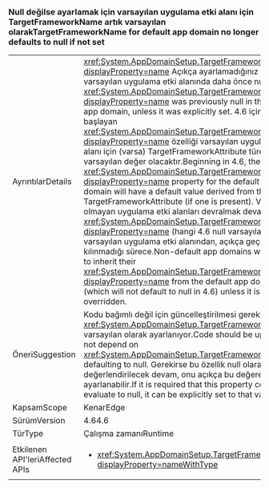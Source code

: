 ### <a name="targetframeworkname-for-default-app-domain-no-longer-defaults-to-null-if-not-set"></a><span data-ttu-id="1ddbe-101">Null değilse ayarlamak için varsayılan uygulama etki alanı için TargetFrameworkName artık varsayılan olarak</span><span class="sxs-lookup"><span data-stu-id="1ddbe-101">TargetFrameworkName for default app domain no longer defaults to null if not set</span></span>

|   |   |
|---|---|
|<span data-ttu-id="1ddbe-102">Ayrıntılar</span><span class="sxs-lookup"><span data-stu-id="1ddbe-102">Details</span></span>|<span data-ttu-id="1ddbe-103"><xref:System.AppDomainSetup.TargetFrameworkName?displayProperty=name> Açıkça ayarlamadığınız sürece varsayılan uygulama etki alanında daha önce null idi.</span><span class="sxs-lookup"><span data-stu-id="1ddbe-103">The <xref:System.AppDomainSetup.TargetFrameworkName?displayProperty=name> was previously null in the default app domain, unless it was explicitly set.</span></span> <span data-ttu-id="1ddbe-104">4.6 içinde başlayan <xref:System.AppDomainSetup.TargetFrameworkName?displayProperty=name> özelliği varsayılan uygulama etki alanı için (varsa) TargetFrameworkAttribute türetilmiş bir varsayılan değer olacaktır.</span><span class="sxs-lookup"><span data-stu-id="1ddbe-104">Beginning in 4.6, the <xref:System.AppDomainSetup.TargetFrameworkName?displayProperty=name> property for the default app domain will have a default value derived from the TargetFrameworkAttribute (if one is present).</span></span> <span data-ttu-id="1ddbe-105">Varsayılan olmayan uygulama etki alanları devralmak devam edecek, <xref:System.AppDomainSetup.TargetFrameworkName?displayProperty=name> (hangi 4.6 null varsayılan değil) varsayılan uygulama etki alanından, açıkça geçersiz kılınmadığı sürece.</span><span class="sxs-lookup"><span data-stu-id="1ddbe-105">Non-default app domains will continue to inherit their <xref:System.AppDomainSetup.TargetFrameworkName?displayProperty=name> from the default app domain (which will not default to null in 4.6) unless it is explicitly overridden.</span></span>|
|<span data-ttu-id="1ddbe-106">Öneri</span><span class="sxs-lookup"><span data-stu-id="1ddbe-106">Suggestion</span></span>|<span data-ttu-id="1ddbe-107">Kodu bağımlı değil için güncelleştirilmesi gerektiğini <xref:System.AppDomainSetup.TargetFrameworkName> null varsayılan olarak ayarlanıyor.</span><span class="sxs-lookup"><span data-stu-id="1ddbe-107">Code should be updated to not depend on <xref:System.AppDomainSetup.TargetFrameworkName> defaulting to null.</span></span> <span data-ttu-id="1ddbe-108">Gerekirse bu özellik null olarak değerlendirilecek devam, onu açıkça bu değere ayarlanabilir.</span><span class="sxs-lookup"><span data-stu-id="1ddbe-108">If it is required that this property continue to evaluate to null, it can be explicitly set to that value.</span></span>|
|<span data-ttu-id="1ddbe-109">Kapsam</span><span class="sxs-lookup"><span data-stu-id="1ddbe-109">Scope</span></span>|<span data-ttu-id="1ddbe-110">Kenar</span><span class="sxs-lookup"><span data-stu-id="1ddbe-110">Edge</span></span>|
|<span data-ttu-id="1ddbe-111">Sürüm</span><span class="sxs-lookup"><span data-stu-id="1ddbe-111">Version</span></span>|<span data-ttu-id="1ddbe-112">4.6</span><span class="sxs-lookup"><span data-stu-id="1ddbe-112">4.6</span></span>|
|<span data-ttu-id="1ddbe-113">Tür</span><span class="sxs-lookup"><span data-stu-id="1ddbe-113">Type</span></span>|<span data-ttu-id="1ddbe-114">Çalışma zamanı</span><span class="sxs-lookup"><span data-stu-id="1ddbe-114">Runtime</span></span>|
|<span data-ttu-id="1ddbe-115">Etkilenen API'leri</span><span class="sxs-lookup"><span data-stu-id="1ddbe-115">Affected APIs</span></span>|<ul><li><xref:System.AppDomainSetup.TargetFrameworkName?displayProperty=nameWithType></li></ul>|

